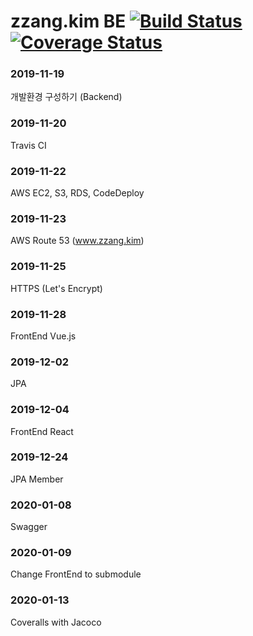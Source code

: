 # zzang.kim BE [![Build Status](https://travis-ci.org/khjzzm/kimzzang-backend.svg?branch=master)](https://travis-ci.org/khjzzm/kimzzang) [![Coverage Status](https://coveralls.io/repos/github/khjzzm/kimzzang-backend/badge.svg?branch=master)](https://coveralls.io/github/khjzzm/kimzzang-backend?branch=master)

### 2019-11-19
개발환경 구성하기 (Backend)

### 2019-11-20
Travis CI

### 2019-11-22
AWS EC2, S3, RDS, CodeDeploy

### 2019-11-23
AWS Route 53 (www.zzang.kim)

### 2019-11-25
HTTPS (Let's Encrypt)

### 2019-11-28
FrontEnd Vue.js

### 2019-12-02
JPA

### 2019-12-04
FrontEnd React

### 2019-12-24
JPA Member

### 2020-01-08
Swagger

### 2020-01-09
Change FrontEnd to submodule

### 2020-01-13
Coveralls with Jacoco